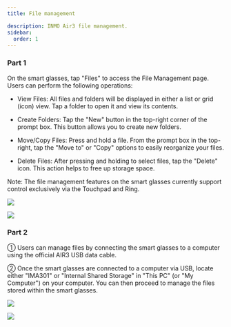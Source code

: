 ```yaml
---
title: File management

description: INMO Air3 file management.
sidebar:
  order: 1
---
```


### Part 1

On the smart glasses, tap "Files" to access the File Management page. Users can perform the following operations:

* View Files: All files and folders will be displayed in either a list or grid (icon) view. Tap a folder to open it and view its contents.

* Create Folders: Tap the "New" button in the top-right corner of the prompt box. This button allows you to create new folders.

* Move/Copy Files: Press and hold a file. From the prompt box in the top-right, tap the "Move to" or "Copy" options to easily reorganize your files.

* Delete Files: After pressing and holding to select files, tap the "Delete" icon. This action helps to free up storage space.

Note: The file management features on the smart glasses currently support control exclusively via the Touchpad and Ring.

![](public/images/air3/file-management-1.png)

![](public/images/air3/file-management-2.png)

### Part 2

① Users can manage files by connecting the smart glasses to a computer using the official AIR3 USB data cable.

② Once the smart glasses are connected to a computer via USB, locate either "IMA301" or "Internal Shared Storage" in "This PC" (or "My Computer") on your computer. You can then proceed to manage the files stored within the smart glasses.

![](public/images/air3/file-management-3.png)

![](public/images/air3/file-management-4.png)



